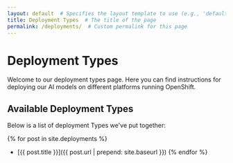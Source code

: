 ```yaml
---
layout: default  # Specifies the layout template to use (e.g., 'default')
title: Deployment Types  # The title of the page
permalink: /deployments/  # Custom permalink for this page
---
```


# Deployment Types

Welcome to our deployment types page. Here you can find instructions for deploying our AI models on different platforms running OpenShift.

## Available Deployment Types

Below is a list of deployment Types we've put together:

{% for post in site.deployments %}
  - [{{ post.title }}]({{ post.url | prepend: site.baseurl }}) 
{% endfor %}
